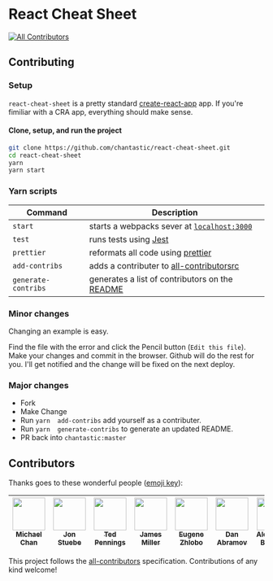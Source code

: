 # React Cheat Sheet
[![All Contributors](https://img.shields.io/badge/all_contributors-7-orange.svg?style=flat-square)](#contributors)

## Contributing

### Setup

`react-cheat-sheet` is a pretty standard [create-react-app](https://github.com/facebookincubator/create-react-app) app. If you're fimiliar with a CRA app, everything should make sense.

#### Clone, setup, and run the project
```bash
git clone https://github.com/chantastic/react-cheat-sheet.git
cd react-cheat-sheet
yarn
yarn start
```

### Yarn scripts

| Command | Description |
| --- | --- |
| `start` | starts a webpacks sever at [`localhost:3000`](localhost:3000) |
| `test` | runs tests using [Jest](https://facebook.github.io/jest/) |
| `prettier`| reformats all code using [prettier](https://github.com/prettier/prettier) |
| `add-contribs` | adds a contributer to [all-contributorsrc](./all-contributersrc) |
| `generate-contribs` | generates a list of contributors on the [README](./README.md) |

### Minor changes
Changing an example is easy.

Find the file with the error and click the Pencil button (`Edit this file`).
Make your changes and commit in the browser.
Github will do the rest for you.
I'll get notified and the change will be fixed on the next deploy.

### Major changes
* Fork
* Make Change
* Run `yarn  add-contribs` add yourself as a contributer.
* Run `yarn  generate-contribs` to generate an updated README.
* PR back into `chantastic:master`

## Contributors

Thanks goes to these wonderful people ([emoji key](https://github.com/kentcdodds/all-contributors#emoji-key)):

<!-- ALL-CONTRIBUTORS-LIST:START - Do not remove or modify this section -->
| [<img src="https://avatars1.githubusercontent.com/u/658360?v=3" width="64px;"/><br /><sub>Michael Chan</sub>](http://twitter.com/chantastic)<br /> | [<img src="https://avatars3.githubusercontent.com/u/156722?v=3" width="64px;"/><br /><sub>Jon Stuebe</sub>](http://jonstuebe.com)<br /> | [<img src="https://avatars2.githubusercontent.com/u/310323?v=3" width="64px;"/><br /><sub>Ted Pennings</sub>](http://ted.pennin.gs/)<br /> | [<img src="https://avatars3.githubusercontent.com/u/4595?v=3" width="64px;"/><br /><sub>James Miller</sub>](http://www.bensie.com)<br /> | [<img src="https://avatars1.githubusercontent.com/u/974552?v=3" width="64px;"/><br /><sub>Eugene Zhlobo</sub>](https://github.com/ezhlobo)<br /> | [<img src="https://avatars3.githubusercontent.com/u/810438?v=3" width="64px;"/><br /><sub>Dan Abramov</sub>](http://twitter.com/dan_abramov)<br /> | [<img src="https://avatars2.githubusercontent.com/u/576455?v=3" width="64px;"/><br /><sub>Alexander Burtsev</sub>](http://burtsev.me)<br /> |
| :---: | :---: | :---: | :---: | :---: | :---: | :---: |
<!-- ALL-CONTRIBUTORS-LIST:END -->

This project follows the [all-contributors](https://github.com/kentcdodds/all-contributors) specification. Contributions of any kind welcome!